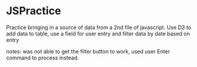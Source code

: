 # JSPractice

Practice bringing in a source of data from a 2nd file of javascript.
Use D3 to add data to table, use a field for user entry and filter data by date based on entry

notes: was not able to get the filter button to work, used user Enter command to process instead.